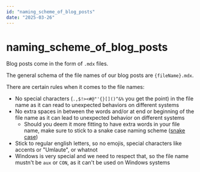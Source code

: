 ```yaml
---
id: "naming_scheme_of_blog_posts"
date: "2025-03-26"
---
```


# naming_scheme_of_blog_posts

Blog posts come in the form of `.mdx` files.

The general schema of the file names of our blog posts are `{fileName}.mdx`.

There are certain rules when it comes to the file names:

- No special characters (`.,$!><#@"'{}[]()^&%` you get the point) in the file name as it can read to unexpected behaviors on different systems
- No extra spaces in between the words and/or at end or beginning of the file name as it can lead to unexpected behavior on different systems
  - Should you deem it more fitting to have extra words in your file name, make sure to stick to a snake case naming scheme ([snake case](https://en.wikipedia.org/wiki/Snake_case))
- Stick to regular english letters, so no emojis, special characters like accents or "Umlaute", or whatnot
- Windows is very special and we need to respect that, so the file name mustn't be `aux` or `CON`, as it can't be used on Windows systems

